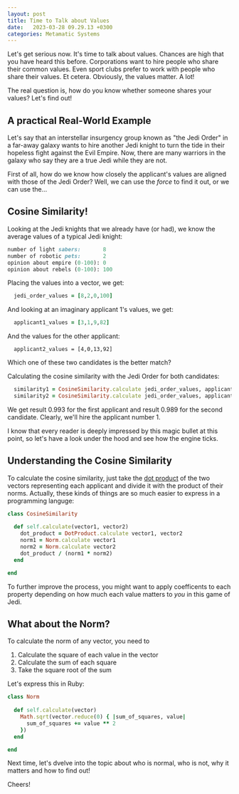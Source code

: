 ```yaml
---
layout: post
title: Time to Talk about Values
date:   2023-03-28 09.29.13 +0300
categories: Metamatic Systems
---
```


Let's get serious now. It's time to talk about values. 
Chances are high that you have heard this before. 
Corporations want to hire people who share their common values. 
Even sport clubs prefer to work with people who share their values.
Et cetera. Obviously, the values matter. A lot! 

The real question is, how do you know whether someone shares your values? Let's find out!

## A practical Real-World Example

Let's say that an interstellar insurgency group known as "the Jedi Order" 
in a far-away galaxy wants to hire another Jedi knight to turn the tide in their hopeless
fight against the Evil Empire. Now, there are many warriors in the galaxy 
who say they are a true Jedi while they are not. 

First of all, how do we know how closely the applicant's values are aligned with those of
the Jedi Order? Well, we can use the *force* to find it out, or we can use the...

## Cosine Similarity!

Looking at the Jedi knights that we already have (or had), we know
the average values of a typical Jedi knight:

```ruby
number of light sabers:       8
number of robotic pets:       2
opinion about empire (0-100): 0
opinion about rebels (0-100): 100
```

Placing the values into a vector, we get:

```ruby
  jedi_order_values = [8,2,0,100]
```

And looking at an imaginary applicant 1's values, we get:

```ruby
  applicant1_values = [3,1,9,82]
```
And the values for the other applicant:

```
  applicant2_values = [4,0,13,92]
```

Which one of these two candidates is the better match?

Calculating the cosine similarity with the Jedi Order for both candidates:

```ruby
  similarity1 = CosineSimilarity.calculate jedi_order_values, applicant1_values
  similarity2 = CosineSimilarity.calculate jedi_order_values, applicant2_values
```

We get result 0.993 for the first applicant and result 0.989 for the second candidate.
Clearly, we'll hire the applicant number 1.

I know that every reader is deeply impressed by this magic bullet at this point, 
so let's have a look under the hood and see how the engine ticks.

## Understanding the Cosine Similarity

To calculate the cosine similarity, just take the [dot product](https://www.metamatic.net/metamatic/systems/2023/03/18/whole-lotta-zippin-goin-on.html)
of the two vectors representing each applicant and divide it with the product of their norms. 
Actually, these kinds of things are so much easier to express in a programming languge:

```ruby
class CosineSimilarity
  
  def self.calculate(vector1, vector2)
    dot_product = DotProduct.calculate vector1, vector2
    norm1 = Norm.calculate vector1 
    norm2 = Norm.calculate vector2 
    dot_product / (norm1 * norm2)
  end

end
```
To further improve the process, you might want to apply coefficents to each
property depending on how much each value matters to *you* in this game of Jedi.

## What about the Norm?

To calculate the norm of any vector, you need to 

1. Calculate the square of each value in the vector
2. Calculate the sum of each square
3. Take the square root of the sum

Let's express this in Ruby:


```ruby
class Norm
  
  def self.calculate(vector)
    Math.sqrt(vector.reduce(0) { |sum_of_squares, value|
      sum_of_squares += value ** 2
    })
  end

end
```
Next time, let's dvelve into the topic about who is normal, who is not, 
why it matters and how to find out!

Cheers!
